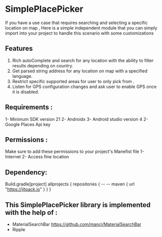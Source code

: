# SimplePlacePicker
If you have a use case that requires searching and selecting a specific location on map ,
Here is a simple independent module that you can simply import into your project to handle
this scenario with some customizations 

## Features  
1. Rich autoComplete and search for any location with the ability to 
	filter results depending on country. 
2. Get parsed string address for any location on map with a specified language. 
3. Restrict specific supported areas for user to only pick from .
4. Listen for GPS configuration changes and ask user to enable GPS once it is disabled.

## Requirements : 
1- Minimum SDK version 21
2- Androidx
3- Android studio version 4
2- Google Places Api key

## Permissions :
   Make sure to add these permissions to your project's Manefist file 
1- Internet 
2- Access fine location 

## Dependency: 

Build.gradle[project]
allprojects {
    repositories {
        --
        --
        maven { url "https://jitpack.io" }
    }
}

## This SimplePlacePicker library is implemented with the help of :
* MaterialSearchBar https://github.com/mancj/MaterialSearchBar
* Ripple

